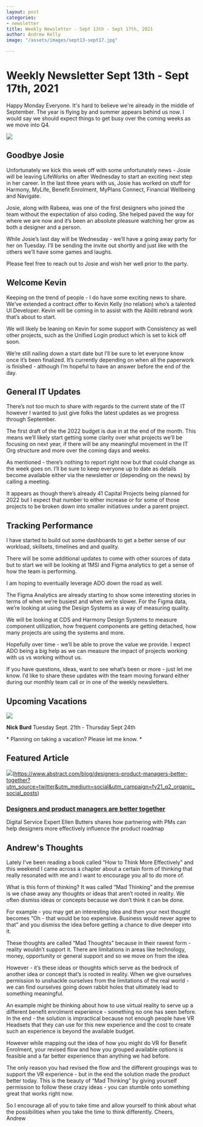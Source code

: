 ```yaml
---
layout: post
categories:
- newsletter
title: Weekly Newsletter - Sept 13th - Sept 17th, 2021
author: Andrew Kelly
image: "/assets/images/sept13-sept17.jpg"

---
```

# **Weekly Newsletter Sept 13th - Sept 17th, 2021**

Happy Monday Everyone. It's hard to believe we're already in the middle of September. The year is flying by and summer appears behind us now. I would say we should expect things to get busy over the coming weeks as we move into Q4.

![](/assets/images/josie-goodbye.gif)

##  Goodbye Josie 

Unfortunately we kick this week off with some unfortunately news - Josie will be leaving LifeWorks on after Wednesday to start an exciting next step in her career. In the last three years with us, Josie has worked on stuff for Harmony, MyLife, Benefit Enrolment, MyPlans Connect, Financial Wellbeing and Navigate. 

Josie, along with Rabeea, was one of the first designers who joined the team without the expectation of also coding. She helped paved the way for where we are now and it’s been an absolute pleasure watching her grow as both a designer and a person.

While Josie’s last day will be Wednesday - we’ll have a going away party for her on Tuesday. I’ll be sending the invite out shortly and just like with the others we’ll have some games and laughs.

Please feel free to reach out to Josie and wish her well prior to the party.

## Welcome Kevin 

Keeping on the trend of people - I do have some exciting news to share. We’ve extended a contract offer to Kevin Kelly (no relation) who’s a talented UI Developer. Kevin will be coming in to assist with the Abiliti rebrand work that’s about to start.

We will likely be leaning on Kevin for some support with Consistency as well other projects, such as the Unified Login product which is set to kick off soon.

We’re still nailing down a start date but I’ll be sure to let everyone know once it’s been finalized. It’s currently depending on when all the paperwork is finished - although I’m hopeful to have an answer before the end of the day.


## General IT Updates

There’s not too much to share with regards to the current state of the IT however I wanted to just give folks the latest updates as we progress through September.

The first draft of the the 2022 budget is due in at the end of the month. This means we’ll likely start getting some clarity over what projects we’ll be focusing on next year, if there will be any meaningful movement in the IT Org structure and more over the coming days and weeks.

As mentioned - there’s nothing to report right now but that could change as the week goes on. I’ll be sure to keep everyone up to date as details become available either via the newsletter or (depending on the news) by calling a meeting.

It appears as though there’s already 41 Capital Projects being planned for 2022 but I expect that number to either increase or for some of those projects to be broken down into smaller initiatives under a parent project.

## Tracking Performance

I have started to build out some dashboards to get a better sense of our workload, skillsets, timelines and and quality.

There will be some additional updates to come with other sources of data but to start we will be looking at 1MSI and Figma analytics to get a sense of how the team is performing.

I am hoping to eventually leverage ADO down the road as well.

The Figma Analytics are already starting to show some interesting stories in terms of when we’re busiest and when we’re slower. For the Figma data, we’re looking at using the Design Systems as a way of measuring quality.

We will be looking at CDS and Harmony Design Systems to measure component utilization, how frequent components are getting detached, how many projects are using the systems and more.

Hopefully over time - we’ll be able to prove the value we provide. I expect ADO being a big help as we can measure the impact of projects working with us vs working without us.

If you have questions, ideas, want to see what’s been or more - just let me know. I’d like to share these updates with the team moving forward either during our monthly team call or in one of the weekly newsletters.

## **Upcoming Vacations**

![](/assets/images/photo-1527179528411-4219e0714bcc.jpeg)

**Nick Burd**
Tuesday Sept. 21th - Thursday Sept 24th

\* Planning on taking a vacation? Please let me know. \*


## Featured Article

![](/assets/images/6123b54825c1819cc82155d2_20210820SamePage_EllenButters.png)(https://www.abstract.com/blog/designers-product-managers-better-together?utm_source=twitter&utm_medium=social&utm_campaign=fy21_q2_organic_social_posts)

### [Designers and product managers are better together](https://www.abstract.com/blog/designers-product-managers-better-together?utm_source=twitter&utm_medium=social&utm_campaign=fy21_q2_organic_social_posts)

Digital Service Expert Ellen Butters shares how partnering with PMs can help designers more effectively influence the product roadmap

## Andrew's Thoughts

Lately I’ve been reading a book called “How to Think More Effectively” and this weekend I came across a chapter about a certain form of thinking that really resonated with me and I want to encourage you all to do more of.

What is this form of thinking? It was called “Mad Thinking” and the premise is we chase away any thoughts or ideas that aren’t rooted in reality. We often dismiss ideas or concepts because we don’t think it can be done.

For example - you may get an interesting idea and then your next thought becomes “Oh - that would be too expensive. Business would never agree to that” and you dismiss the idea before getting a chance to dive deeper into it.

These thoughts are called “Mad Thoughts” because in their rawest form - reality wouldn’t support it. There are limitations in areas like technology, money, opportunity or general support and so we move on from the idea.

However - it’s these ideas or thoughts which serve as the bedrock of another idea or concept that’s is rooted in reality. When we give ourselves permission to unshackle ourselves from the limitations of the real world - we can find ourselves going down rabbit holes that ultimately lead to something meaningful.

An example might be thinking about how to use virtual reality to serve up a different benefit enrolment experience - something no one has seen before. In the end - the solution is impractical because not enough people have VR Headsets that they can use for this new experience and the cost to create such an experience is beyond the available budget.

However while mapping out the idea of how you might do VR for Benefit Enrolment, your revised flow and how you grouped available options is feasible and a far better experience than anything we had before.

The only reason you had revised the flow and the different groupings was to support the VR experience - but in the end the solution made the product better today. This is the beauty of “Mad Thinking” by giving yourself permission to follow these crazy ideas - you can stumble onto something great that works right now.

So I encourage all of you to take time and allow yourself to think about what the possibilities when you take the time to think differently.
Cheers,  
Andrew